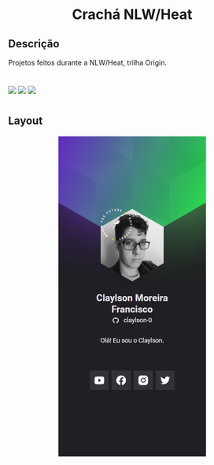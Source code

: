 <h1 align="center">Crachá NLW/Heat</h1>

## Descrição
Projetos feitos durante a NLW/Heat, trilha Origin.


#
<div>
    <img src="https://img.shields.io/badge/HTML5-E34F26?style=for-the-badge&logo=html5&logoColor=white">
    <img src="https://img.shields.io/badge/CSS3-1572B6?style=for-the-badge&logo=css3&logoColor=white">
    <img src="https://img.shields.io/badge/JavaScript-323330?style=for-the-badge&logo=javascript&logoColor=F7DF1E">
</div>

#


## Layout
<div align="center">
<img src="./images/readme-img.PNG">
</div>

